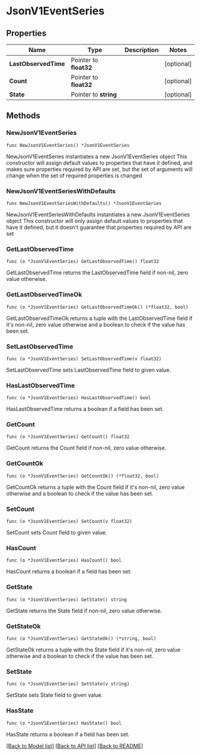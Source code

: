 # JsonV1EventSeries

## Properties

Name | Type | Description | Notes
------------ | ------------- | ------------- | -------------
**LastObservedTime** | Pointer to **float32** |  | [optional] 
**Count** | Pointer to **float32** |  | [optional] 
**State** | Pointer to **string** |  | [optional] 

## Methods

### NewJsonV1EventSeries

`func NewJsonV1EventSeries() *JsonV1EventSeries`

NewJsonV1EventSeries instantiates a new JsonV1EventSeries object
This constructor will assign default values to properties that have it defined,
and makes sure properties required by API are set, but the set of arguments
will change when the set of required properties is changed

### NewJsonV1EventSeriesWithDefaults

`func NewJsonV1EventSeriesWithDefaults() *JsonV1EventSeries`

NewJsonV1EventSeriesWithDefaults instantiates a new JsonV1EventSeries object
This constructor will only assign default values to properties that have it defined,
but it doesn't guarantee that properties required by API are set

### GetLastObservedTime

`func (o *JsonV1EventSeries) GetLastObservedTime() float32`

GetLastObservedTime returns the LastObservedTime field if non-nil, zero value otherwise.

### GetLastObservedTimeOk

`func (o *JsonV1EventSeries) GetLastObservedTimeOk() (*float32, bool)`

GetLastObservedTimeOk returns a tuple with the LastObservedTime field if it's non-nil, zero value otherwise
and a boolean to check if the value has been set.

### SetLastObservedTime

`func (o *JsonV1EventSeries) SetLastObservedTime(v float32)`

SetLastObservedTime sets LastObservedTime field to given value.

### HasLastObservedTime

`func (o *JsonV1EventSeries) HasLastObservedTime() bool`

HasLastObservedTime returns a boolean if a field has been set.

### GetCount

`func (o *JsonV1EventSeries) GetCount() float32`

GetCount returns the Count field if non-nil, zero value otherwise.

### GetCountOk

`func (o *JsonV1EventSeries) GetCountOk() (*float32, bool)`

GetCountOk returns a tuple with the Count field if it's non-nil, zero value otherwise
and a boolean to check if the value has been set.

### SetCount

`func (o *JsonV1EventSeries) SetCount(v float32)`

SetCount sets Count field to given value.

### HasCount

`func (o *JsonV1EventSeries) HasCount() bool`

HasCount returns a boolean if a field has been set.

### GetState

`func (o *JsonV1EventSeries) GetState() string`

GetState returns the State field if non-nil, zero value otherwise.

### GetStateOk

`func (o *JsonV1EventSeries) GetStateOk() (*string, bool)`

GetStateOk returns a tuple with the State field if it's non-nil, zero value otherwise
and a boolean to check if the value has been set.

### SetState

`func (o *JsonV1EventSeries) SetState(v string)`

SetState sets State field to given value.

### HasState

`func (o *JsonV1EventSeries) HasState() bool`

HasState returns a boolean if a field has been set.


[[Back to Model list]](../README.md#documentation-for-models) [[Back to API list]](../README.md#documentation-for-api-endpoints) [[Back to README]](../README.md)


